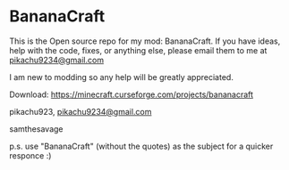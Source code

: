 # BananaCraft

This is the Open source repo for my mod: BananaCraft.
  If you have ideas, help with the code, fixes, or anything else, please email them to me at pikachu9234@gmail.com
  
  I am new to modding so any help will be greatly appreciated. 
  
  Download: https://minecraft.curseforge.com/projects/bananacraft
  
pikachu923,
  pikachu9234@gmail.com
  
  samthesavage
  
p.s. use "BananaCraft" (without the quotes) as the subject for a quicker responce :)
  
